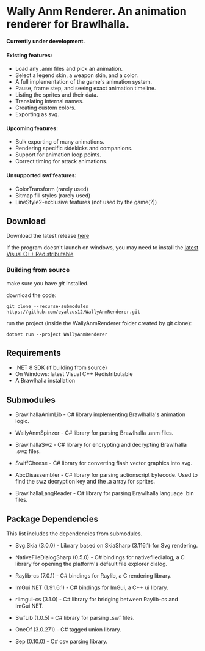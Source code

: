 # Wally Anm Renderer. An animation renderer for Brawlhalla.

**Currently under development.**

#### Existing features:
* Load any .anm files and pick an animation.
* Select a legend skin, a weapon skin, and a color.
* A full implementation of the game's animation system.
* Pause, frame step, and seeing exact animation timeline.
* Listing the sprites and their data.
* Translating internal names.
* Creating custom colors.
* Exporting as svg.

#### Upcoming features:
* Bulk exporting of many animations.
* Rendering specific sidekicks and companions.
* Support for animation loop points.
* Correct timing for attack animations.

#### Unsupported swf features:
* ColorTransform (rarely used)
* Bitmap fill styles (rarely used)
* LineStyle2-exclusive features (not used by the game(?))

## Download
Download the latest release [here](https://github.com/eyalzus12/WallyAnmRenderer/releases/latest)

If the program doesn't launch on windows, you may need to install the [latest Visual C++ Redistributable](https://learn.microsoft.com/en-us/cpp/windows/latest-supported-vc-redist?view=msvc-170)

### Building from source

make sure you have _git_ installed.

download the code:

`git clone --recurse-submodules https://github.com/eyalzus12/WallyAnmRenderer.git`

run the project (inside the WallyAnmRenderer folder created by git clone):

`dotnet run --project WallyAnmRenderer`

## Requirements

- .NET 8 SDK (if building from source)
- On Windows: latest Visual C++ Redistributable
- A Brawlhalla installation

## Submodules

- BrawlhallaAnimLib - C# library implementing Brawlhalla's animation logic.

- WallyAnmSpinzor - C# library for parsing Brawlhalla .anm files.

- BrawlhallaSwz - C# library for encrypting and decrypting Brawlhalla .swz files.

- SwiffCheese - C# library for converting flash vector graphics into svg.

- AbcDisassembler - C# library for parsing actionscript bytecode. Used to find the swz decryption key and the .a array for sprites.

- BrawlhallaLangReader - C# library for parsing Brawlhalla language .bin files.

## Package Dependencies

This list includes the dependencies from submodules.

- Svg.Skia (3.0.0) - Library based on SkiaSharp (3.116.1) for Svg rendering.

- NativeFileDialogSharp (0.5.0) - C# bindings for nativefiledialog, a C library for opening the platform's default file explorer dialog.

- Raylib-cs (7.0.1) - C# bindings for Raylib, a C rendering library.

- ImGui.NET (1.91.6.1) - C# bindings for ImGui, a C++ ui library.

- rlImgui-cs (3.1.0) - C# library for bridging between Raylib-cs and ImGui.NET.

- SwfLib (1.0.5) - C# library for parsing .swf files.

- OneOf (3.0.271) - C# tagged union library.

- Sep (0.10.0) - C# csv parsing library.